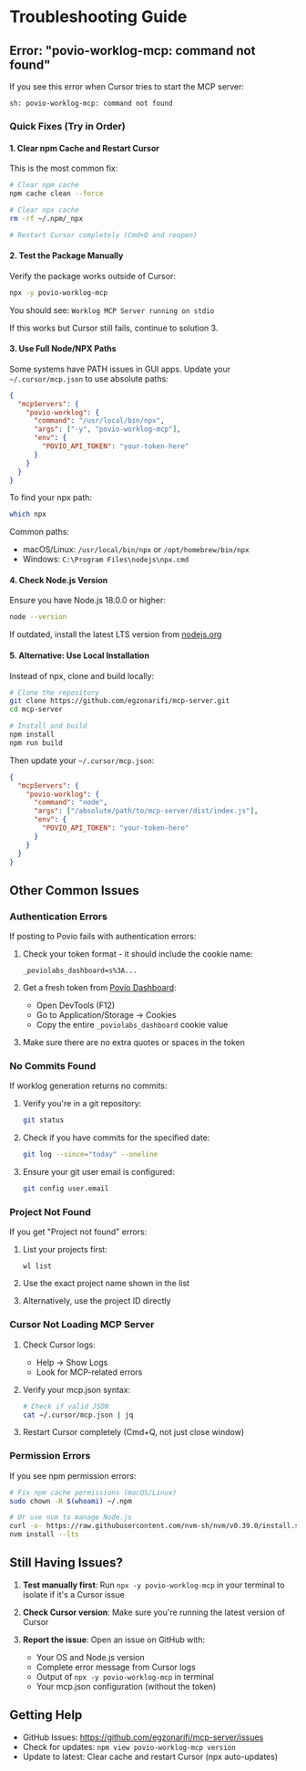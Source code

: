 # Troubleshooting Guide

## Error: "povio-worklog-mcp: command not found"

If you see this error when Cursor tries to start the MCP server:

```
sh: povio-worklog-mcp: command not found
```

### Quick Fixes (Try in Order)

#### 1. Clear npm Cache and Restart Cursor

This is the most common fix:

```bash
# Clear npm cache
npm cache clean --force

# Clear npx cache
rm -rf ~/.npm/_npx

# Restart Cursor completely (Cmd+Q and reopen)
```

#### 2. Test the Package Manually

Verify the package works outside of Cursor:

```bash
npx -y povio-worklog-mcp
```

You should see: `Worklog MCP Server running on stdio`

If this works but Cursor still fails, continue to solution 3.

#### 3. Use Full Node/NPX Paths

Some systems have PATH issues in GUI apps. Update your `~/.cursor/mcp.json` to use absolute paths:

```json
{
  "mcpServers": {
    "povio-worklog": {
      "command": "/usr/local/bin/npx",
      "args": ["-y", "povio-worklog-mcp"],
      "env": {
        "POVIO_API_TOKEN": "your-token-here"
      }
    }
  }
}
```

To find your npx path:
```bash
which npx
```

Common paths:
- macOS/Linux: `/usr/local/bin/npx` or `/opt/homebrew/bin/npx`
- Windows: `C:\Program Files\nodejs\npx.cmd`

#### 4. Check Node.js Version

Ensure you have Node.js 18.0.0 or higher:

```bash
node --version
```

If outdated, install the latest LTS version from [nodejs.org](https://nodejs.org/)

#### 5. Alternative: Use Local Installation

Instead of npx, clone and build locally:

```bash
# Clone the repository
git clone https://github.com/egzonarifi/mcp-server.git
cd mcp-server

# Install and build
npm install
npm run build
```

Then update your `~/.cursor/mcp.json`:

```json
{
  "mcpServers": {
    "povio-worklog": {
      "command": "node",
      "args": ["/absolute/path/to/mcp-server/dist/index.js"],
      "env": {
        "POVIO_API_TOKEN": "your-token-here"
      }
    }
  }
}
```

## Other Common Issues

### Authentication Errors

If posting to Povio fails with authentication errors:

1. Check your token format - it should include the cookie name:
   ```
   _poviolabs_dashboard=s%3A...
   ```

2. Get a fresh token from [Povio Dashboard](https://app.povio.com):
   - Open DevTools (F12)
   - Go to Application/Storage → Cookies
   - Copy the entire `_poviolabs_dashboard` cookie value

3. Make sure there are no extra quotes or spaces in the token

### No Commits Found

If worklog generation returns no commits:

1. Verify you're in a git repository:
   ```bash
   git status
   ```

2. Check if you have commits for the specified date:
   ```bash
   git log --since="today" --oneline
   ```

3. Ensure your git user email is configured:
   ```bash
   git config user.email
   ```

### Project Not Found

If you get "Project not found" errors:

1. List your projects first:
   ```
   wl list
   ```

2. Use the exact project name shown in the list

3. Alternatively, use the project ID directly

### Cursor Not Loading MCP Server

1. Check Cursor logs:
   - Help → Show Logs
   - Look for MCP-related errors

2. Verify your mcp.json syntax:
   ```bash
   # Check if valid JSON
   cat ~/.cursor/mcp.json | jq
   ```

3. Restart Cursor completely (Cmd+Q, not just close window)

### Permission Errors

If you see npm permission errors:

```bash
# Fix npm cache permissions (macOS/Linux)
sudo chown -R $(whoami) ~/.npm

# Or use nvm to manage Node.js
curl -o- https://raw.githubusercontent.com/nvm-sh/nvm/v0.39.0/install.sh | bash
nvm install --lts
```

## Still Having Issues?

1. **Test manually first**: Run `npx -y povio-worklog-mcp` in your terminal to isolate if it's a Cursor issue

2. **Check Cursor version**: Make sure you're running the latest version of Cursor

3. **Report the issue**: Open an issue on GitHub with:
   - Your OS and Node.js version
   - Complete error message from Cursor logs
   - Output of `npx -y povio-worklog-mcp` in terminal
   - Your mcp.json configuration (without the token)

## Getting Help

- GitHub Issues: https://github.com/egzonarifi/mcp-server/issues
- Check for updates: `npm view povio-worklog-mcp version`
- Update to latest: Clear cache and restart Cursor (npx auto-updates)

